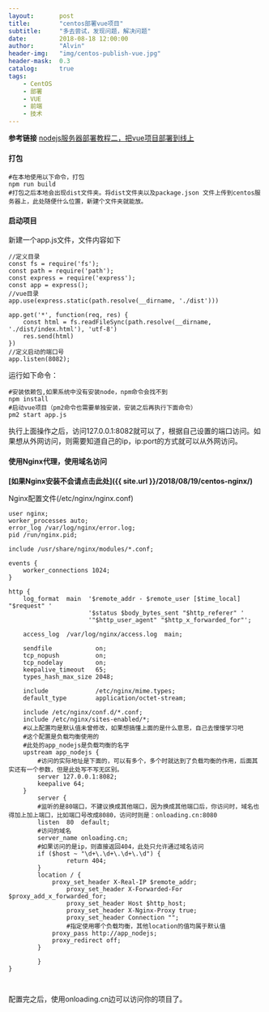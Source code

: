 ```yaml
---
layout:       post
title:        "centos部署vue项目"
subtitle:     "多去尝试，发现问题，解决问题"
date:         2018-08-18 12:00:00
author:       "Alvin"
header-img:   "img/centos-publish-vue.jpg"
header-mask:  0.3
catalog:      true
tags:
    - CentOS
    - 部署
    - VUE
	- 前端
	- 技术
---
```




**参考链接**
[nodejs服务器部署教程二，把vue项目部署到线上](https://segmentfault.com/a/1190000010205995)

#### 打包
```
#在本地使用以下命令，打包
npm run build 
#打包之后本地会出现dist文件夹。将dist文件夹以及package.json 文件上传到centos服务器上，此处随便什么位置，新建个文件夹就能放。
```

#### 启动项目

新建一个app.js文件，文件内容如下
```
//定义目录
const fs = require('fs');
const path = require('path');
const express = require('express');
const app = express();
//vue目录
app.use(express.static(path.resolve(__dirname, './dist')))

app.get('*', function(req, res) {
    const html = fs.readFileSync(path.resolve(__dirname, './dist/index.html'), 'utf-8')
    res.send(html)
})
//定义启动的端口号
app.listen(8082);
```

运行如下命令：
```
#安装依赖包,如果系统中没有安装node，npm命令会找不到
npm install
#启动vue项目（pm2命令也需要单独安装，安装之后再执行下面命令）
pm2 start app.js
```
执行上面操作之后，访问127.0.0.1:8082就可以了，根据自己设置的端口访问。如果想从外网访问，则需要知道自己的ip，ip:port的方式就可以从外网访问。

#### 使用Nginx代理，使用域名访问

**[如果Nginx安装不会请点击此处]({{ site.url }}/2018/08/19/centos-nginx/)**

Nginx配置文件(/etc/nginx/nginx.conf)
```
user nginx;
worker_processes auto;
error_log /var/log/nginx/error.log;
pid /run/nginx.pid;

include /usr/share/nginx/modules/*.conf;

events {
    worker_connections 1024;
}

http {
    log_format  main  '$remote_addr - $remote_user [$time_local] "$request" '
                      '$status $body_bytes_sent "$http_referer" '
                      '"$http_user_agent" "$http_x_forwarded_for"';

    access_log  /var/log/nginx/access.log  main;

    sendfile            on;
    tcp_nopush          on;
    tcp_nodelay         on;
    keepalive_timeout   65;
    types_hash_max_size 2048;

    include             /etc/nginx/mime.types;
    default_type        application/octet-stream;

	include /etc/nginx/conf.d/*.conf;
	include /etc/nginx/sites-enabled/*;
    #以上配置均是默认值未曾修改，如果想搞懂上面的是什么意思，自己去慢慢学习吧
    #这个配置是负载均衡使用的
    #此处的app_nodejs是负载均衡的名字
	upstream app_nodejs {
	    #访问的实际地址是下面的，可以有多个，多个时就达到了负载均衡的作用，后面其实还有一个参数，但是此处写不写无区别。
		server 127.0.0.1:8082;
		keepalive 64;
	}
    	server {
    	#监听的是80端口，不建议换成其他端口，因为换成其他端口后，你访问时，域名也得加上加上端口，比如端口号改成8080，访问时则是：onloading.cn:8080
        listen	80	default;
        #访问的域名
		server_name onloading.cn; 
		#如果访问的是ip，则直接返回404，此处只允许通过域名访问
		if ($host ~ "\d+\.\d+\.\d+\.\d") {
    			return 404;
		}
		location / {
			proxy_set_header X-Real-IP $remote_addr;
        		proxy_set_header X-Forwarded-For $proxy_add_x_forwarded_for;
        		proxy_set_header Host $http_host;
        		proxy_set_header X-Nginx-Proxy true;
        		proxy_set_header Connection "";
        		#指定使用哪个负载均衡，其他location的值均属于默认值
			proxy_pass http://app_nodejs;
			proxy_redirect off;
		}

    	}
}

    
```

配置完之后，使用onloading.cn边可以访问你的项目了。

